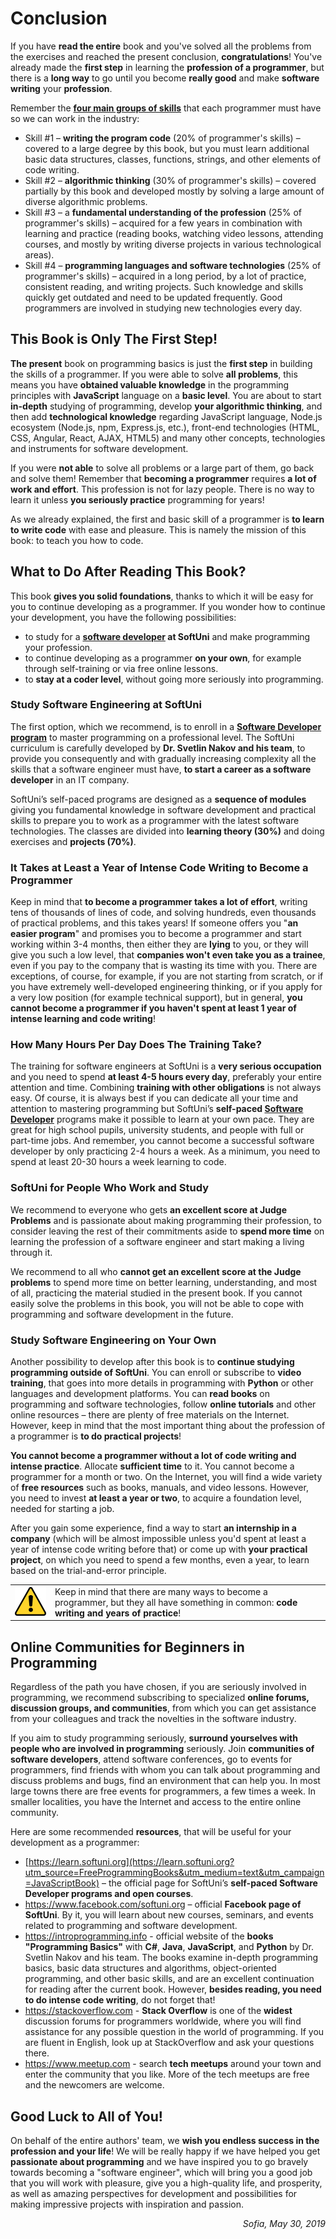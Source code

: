 # Conclusion

If you have **read the entire** book and you've solved all the problems from the exercises and reached the present conclusion, **congratulations**! You've already made the **first step** in learning the **profession of a programmer**, but there is a **long way** to go until you become **really good** and make **software writing** your **profession**.

Remember the **[four main groups of skills](chapter-00.2-how-to-become-a-programmer.md)** that each programmer must have so we can work in the industry:
- Skill #1 – **writing the program code** (20% of programmer's skills) – covered to a large degree by this book, but you must learn additional basic data structures, classes, functions, strings, and other elements of code writing.
- Skill #2 – **algorithmic thinking** (30% of programmer's skills) – covered partially by this book and developed mostly by solving a large amount of diverse algorithmic problems.
- Skill #3 – a **fundamental understanding of the profession** (25% of programmer's skills) – acquired for a few years in combination with learning and practice (reading books, watching video lessons, attending courses, and mostly by writing diverse projects in various technological areas).
- Skill #4 – **programming languages and software technologies** (25% of programmer's skills) – acquired in a long period, by a lot of practice, consistent reading, and writing projects. Such knowledge and skills quickly get outdated and need to be updated frequently. Good programmers are involved in studying new technologies every day.

## This Book is Only The First Step!

**The present** book on programming basics is just the **first step** in building the skills of a programmer. If you were able to solve **all problems**, this means you have **obtained valuable knowledge** in the programming principles with **JavaScript** language on a **basic level**. You are about to start **in-depth** studying of programming, develop **your algorithmic thinking**, and then add **technological knowledge** regarding JavaScript language, Node.js ecosystem (Node.js, npm, Express.js, etc.), front-end technologies (HTML, CSS, Angular, React, AJAX, HTML5) and many other concepts, technologies and instruments for software development.

If you were **not able** to solve all problems or a large part of them, go back and solve them! Remember that **becoming a programmer** requires **a lot of work and effort**. This profession is not for lazy people. There is no way to learn it unless **you seriously practice** programming for years!

As we already explained, the first and basic skill of a programmer is **to learn to write code** with ease and pleasure. This is namely the mission of this book: to teach you how to code.

## What to Do After Reading This Book?

This book **gives you solid foundations**, thanks to which it will be easy for you to continue developing as a programmer. If you wonder how to continue your development, you have the following possibilities:
 - to study for a **[software developer](https://learn.softuni.org/catalog?utm_source=FreeProgrammingBooks&utm_medium=text&utm_campaign=JavaScriptBook) at SoftUni** and make programming your profession.
 - to continue developing as a programmer **on your own**, for example through self-training or via free online lessons.
 - to **stay at a coder level**, without going more seriously into programming.

### Study Software Engineering at SoftUni

The first option, which we recommend, is to enroll in a **[Software Developer program](https://learn.softuni.org/catalog?utm_source=FreeProgrammingBooks&utm_medium=text&utm_campaign=JavaScriptBook)** to master programming on a professional level. The SoftUni curriculum is carefully developed by **Dr. Svetlin Nakov and his team**, to provide you consequently and with gradually increasing complexity all the skills that a software engineer must have, **to start a career as a software developer** in an IT company. 

SoftUni’s self-paced programs are designed as a **sequence of modules** giving you fundamental knowledge in software development and practical skills to prepare you to work as a programmer with the latest software technologies. The classes are divided into **learning theory (30%)** and doing exercises and **projects (70%)**.

### It Takes at Least a Year of Intense Code Writing to Become a Programmer

Keep in mind that **to become a programmer takes a lot of effort**, writing tens of thousands of lines of code, and solving hundreds, even thousands of practical problems, and this takes years! If someone offers you "**an easier program**" and promises you to become a programmer and start working within 3-4 months, then either they are **lying** to you, or they will give you such a low level, that **companies won't even take you as a trainee**, even if you pay to the company that is wasting its time with you. There are exceptions, of course, for example, if you are not starting from scratch, or if you have extremely well-developed engineering thinking, or if you apply for a very low position (for example technical support), but in general, **you cannot become a programmer if you haven't spent at least 1 year of intense learning and code writing**!

<!-- to update -->
<!-- ### Entrance Exam in SoftUni

**To enroll at SoftUni** you need to attend an **entrance exam** in "Programming Basics" on the material from this book. If you easily solve the problems in this book, then you are ready for the exam. Also, pay attention to the chapters on **preparation for the practical exam in programming**. They will give you a good idea of the level of difficulty of the exam and the types of tasks that you need to learn to solve.

If the tasks from the book and the preparation examples are hard for you, then you **need more preparation**. Enroll for the [free course in "Programming Basics"](https://softuni.org) or go through the book carefully one more time, without skipping solving **the problems in any of the studied topics**! You must learn how **to solve them with ease**, without helping yourselves with the guidelines and the sample solutions. -->

### How Many Hours Per Day Does The Training Take?

The training for software engineers at SoftUni is a **very serious occupation** and you need to spend **at least 4-5 hours every day**, preferably your entire attention and time. Combining **training with other obligations** is not always easy. Of course, it is always best if you can dedicate all your time and attention to mastering programming but SoftUni’s **self-paced [Software Developer](https://learn.softuni.org/catalog?utm_source=FreeProgrammingBooks&utm_medium=text&utm_campaign=JavaScriptBook)** programs make it possible to learn at your own pace. They are great for high school pupils, university students, and people with full or part-time jobs. And remember, you cannot become a successful software developer by only practicing 2-4 hours a week. As a minimum, you need to spend at least 20-30 hours a week learning to code.

### SoftUni for People Who Work and Study

We recommend to everyone who gets **an excellent score at Judge Problems** and is passionate about making programming their profession, to consider leaving the rest of their commitments aside to **spend more time** on learning the profession of a software engineer and start making a living through it.

We recommend to all who **cannot get an excellent score at the Judge problems** to spend more time on better learning, understanding, and most of all, practicing the material studied in the present book. If you cannot easily solve the problems in this book, you will not be able to cope with programming and software development in the future.

### Study Software Engineering on Your Own
Another possibility to develop after this book is to **continue studying programming outside of SoftUni**. You can enroll or subscribe to **video training**, that goes into more details in programming with **Python** or other languages and development platforms. You can **read books** on programming and software technologies, follow **online tutorials** and other online resources – there are plenty of free materials on the Internet. However, keep in mind that the most important thing about the profession of a programmer is **to do practical projects**!

**You cannot become a programmer without a lot of code writing and intense practice**. Allocate **sufficient time** to it. You cannot become a programmer for a month or two. On the Internet, you will find a wide variety of **free resources** such as books, manuals, and video lessons. However, you need to invest **at least a year or two**, to acquire a foundation level, needed for starting a job.

After you gain some experience, find a way to start **an internship in a company** (which will be almost impossible unless you'd spent at least a year of intense code writing before that) or come up with **your practical project**, on which you need to spend a few months, even a year, to learn based on the trial-and-error principle.

<table><tr><td><img src="/assets/alert-icon.png" style="max-width:50px" /></td>
<td>Keep in mind that there are many ways to become a programmer, but they all have something in common: <b>code writing and years of practice</b>!</td>
</tr></table>


## Online Communities for Beginners in Programming

Regardless of the path you have chosen, if you are seriously involved in programming, we recommend subscribing to specialized **online forums, discussion groups, and communities**, from which you can get assistance from your colleagues and track the novelties in the software industry.

If you aim to study programming seriously, **surround yourselves with people who are involved in programming** seriously. Join **communities of software developers**, attend software conferences, go to events for programmers, find friends with whom you can talk about programming and discuss problems and bugs, find an environment that can help you. In most large towns there are free events for programmers, a few times a week. In smaller localities, you have the Internet and access to the entire online community.

Here are some recommended **resources**, that will be useful for your development as a programmer:
* [https://learn.softuni.org](https://learn.softuni.org?utm_source=FreeProgrammingBooks&utm_medium=text&utm_campaign=JavaScriptBook) –  the official page for SoftUni’s **self-paced Software Developer programs and open courses**.
* https://www.facebook.com/softuni.org – official **Facebook page of SoftUni**. By it, you will learn about new courses, seminars, and events related to programming and software development.
* https://introprogramming.info - official website of the **books "Programming Basics"** with **C#**, **Java**, **JavaScript**, and **Python** by Dr. Svetlin Nakov and his team. The books examine in-depth programming basics, basic data structures and algorithms, object-oriented programming, and other basic skills, and are an excellent continuation for reading after the current book. However, **besides reading, you need to do intense code writing**, do not forget that!
* https://stackoverflow.com - **Stack Overflow** is one of the **widest** discussion forums for programmers worldwide, where you will find assistance for any possible question in the world of programming. If you are fluent in English, look up at StackOverflow and ask your questions there.
* https://www.meetup.com - search **tech meetups** around your town and enter the community that you like. More of the tech meetups are free and the newcomers are welcome.

## Good Luck to All of You!

On behalf of the entire authors' team, we **wish you endless success in the profession and your life**! We will be really happy if we have helped you get **passionate about programming** and we have inspired you to go bravely towards becoming a "software engineer", which will bring you a good job that you will work with pleasure, give you a high-quality life, and prosperity, as well as amazing perspectives for development and possibilities for making impressive projects with inspiration and passion.

<p align="right"><i>Sofia, May 30, 2019</i></p>
